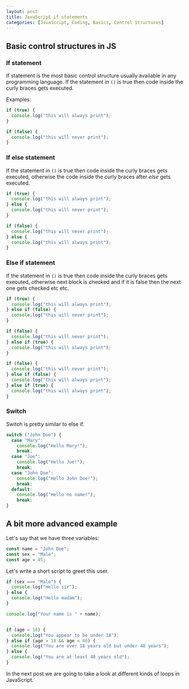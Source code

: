 ```yaml
---
layout: post
title: JavaScript if statements
categories: [JavaScript, Coding, Basics, Control Structures]
---
```


## Basic control structures in JS

### If statement

If statement is the most basic control structure usually available in any programming language.
If the statement in `()` is true then code inside the curly braces gets executed.

Examples:

```javascript
if (true) {
  console.log("this will always print");
}

if (false) {
  console.log("this will never print");
}
```

### If else statement

If the statement in `()` is true then code inside the curly braces gets executed,
otherwise the code inside the curly braces after *else* gets executed.

```javascript
if (true) {
  console.log("this will always print");
} else {
  console.log("this will never print");  
}

if (false) {
  console.log("this will never print");
} else {
  console.log("this will always print");
}
```

### Else if statement

If the statement in `()` is true then code inside the curly braces gets executed,
otherwise next block is checked and if it is false then the next one gets checked etc etc.

```javascript
if (true) {
  console.log("this will always print");
} else if (false) {
  console.log("this will never print");  
}

if (false) {
  console.log("this will never print");
} else if (true) {
  console.log("this will always print");
}

if (false) {
  console.log("this will never print");
} else if (false) {
  console.log("this will always print");
} else if (true) {
  console.log("this will always print");
}
```

### Switch

Switch is pretty similar to else if.

```javascript
switch ("John Doe") {
  case "Mary":
    console.log("Hello Mary!");
    break;
  case "Joe":
    console.log("Hello Joe!");
    break;
  case "John Doe":
    console.log("Hello John Doe!");
    break;
  default:
    console.log("Hello no name!");
    break;
}
```

## A bit more advanced example

Let's say that we have three variables:

```javascript
const name = "John Doe";
const sex = "Male";
const age = 45;
```

Let's write a short script to greet this user.

```javascript
if (sex === "Male") {
  console.log("Hello sir");
} else {
  console.log("Hello madam");
}

console.log("Your name is " + name);


if (age < 18) {
  console.log("You appear to be under 18");
} else if (age > 18 && age < 40) {
  console.log("You are over 18 years old but under 40 years");
} else {
  console.log("You are at least 40 years old");
}
```

In the next post we are going to take a look at different kinds of loops in JavaScript.
